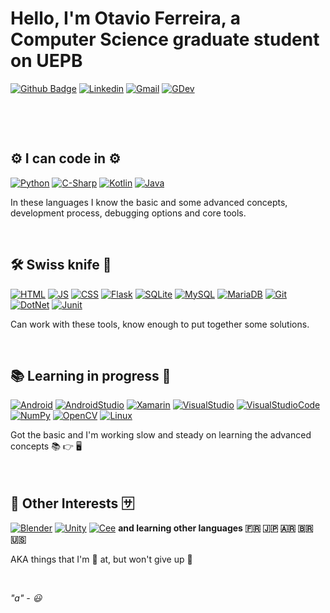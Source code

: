 <!--
Badge templates: https://github.com/iuricode/README-template/blob/main/badges/badges.md
Logo for badges: https://github.com/simple-icons/simple-icons/blob/develop/slugs.md
Emoji list: https://github.com/ikatyang/emoji-cheat-sheet
-->

# Hello, I'm Otavio Ferreira, a Computer Science graduate student on UEPB

[![Github Badge](https://img.shields.io/badge/GitHub-100000?style=flat-square&logo=github&logoColor=white)](https://github.com/otavio-f)
[![Linkedin](https://img.shields.io/badge/LinkedIn-0077B5?style=flat-square&logo=linkedin&logoColor=white)](https://www.linkedin.com/in/otavio-ferreira-480aa3191)
[![Gmail](https://img.shields.io/badge/Gmail-D14836?style=flat-square&logo=gmail&logoColor=white)](mailto:otavioferreira671@gmail.com)
[![GDev](https://img.shields.io/badge/Google%20Badges-white?style=flat-square&logo=googleoptimize&logoColor=red)](https://g.dev/otavioc)

&nbsp;

&nbsp;

## :gear: I can code in :gear:
[![Python](https://img.shields.io/badge/Python-14354C?style=for-the-badge&logo=python&logoColor=white)](https://www.python.org/)
[![C-Sharp](https://img.shields.io/badge/C%23-239120?style=for-the-badge&logo=c-sharp&logoColor=white)](https://docs.microsoft.com/dotnet/csharp/)
[![Kotlin](https://img.shields.io/badge/Kotlin-0095D5?&style=for-the-badge&logo=kotlin&logoColor=white)](https://kotlinlang.org/)
[![Java](https://img.shields.io/badge/Java-ED8B00?style=for-the-badge&logo=java&logoColor=white)](https://www.java.com/)

In these languages I know the basic and some advanced concepts, development process, debugging options and core tools.

&nbsp;

## :hammer_and_wrench: Swiss knife :toolbox:
[![HTML](https://img.shields.io/badge/HTML5-E34F26?style=for-the-badge&logo=html5&logoColor=white)](https://developer.mozilla.org/docs/Web/HTML)
[![JS](https://img.shields.io/badge/JavaScript-323330?style=for-the-badge&logo=javascript&logoColor=F7DF1E)](https://developer.mozilla.org/docs/Web/Javascript)
[![CSS](https://img.shields.io/badge/CSS3-1572B6?style=for-the-badge&logo=css3&logoColor=white)](https://developer.mozilla.org/docs/Web/CSS)
[![Flask](https://img.shields.io/badge/Flask-000000?style=for-the-badge&logo=flask&logoColor=white)](https://flask.palletsprojects.com/en/2.0.x/)
[![SQLite](https://img.shields.io/badge/SQLite-07405E?style=for-the-badge&logo=sqlite&logoColor=white)](https://www.sqlite.org/index.html)
[![MySQL](https://img.shields.io/badge/MySQL-3E6E93?style=for-the-badge&logo=mysql&logoColor=white)](https://www.mysql.com/)
[![MariaDB](https://img.shields.io/badge/MariaDB-01529E?style=for-the-badge&logo=mariadb&logoColor=white)](https://mariadb.org/)
[![Git](https://img.shields.io/badge/Git-E34F26?style=for-the-badge&logo=git&logoColor=white)](https://git-scm.com/)
[![DotNet](https://img.shields.io/badge/.NET-5C2D91?style=for-the-badge&logo=.net&logoColor=white)](https://docs.microsoft.com/dotnet/)
[![Junit](https://img.shields.io/badge/JUnit-25A162?style=for-the-badge&logo=junit5&logoColor=white)](https://junit.org/junit5/)

Can work with these tools, know enough to put together some solutions.

&nbsp;

## :books: Learning in progress :scroll:
[![Android](https://img.shields.io/badge/Android-3DDC84?style=for-the-badge&logo=android&logoColor=white)](https://www.android.com/)
[![AndroidStudio](https://img.shields.io/badge/Android%20Studio-3DDC84?style=for-the-badge&logo=androidstudio&logoColor=black)](https://developer.android.com/studio)
[![Xamarin](https://img.shields.io/badge/Xamarin-3498DB?style=for-the-badge&logo=xamarin&logoColor=white)](https://dotnet.microsoft.com/apps/xamarin)
[![VisualStudio](https://img.shields.io/badge/Visual%20Studio-3B2E58?style=for-the-badge&logo=visualstudio&logoColor=black)](https://visualstudio.microsoft.com/)
[![VisualStudioCode](https://img.shields.io/badge/Visual%20Studio%20Code-white?style=for-the-badge&logo=visualstudiocode&logoColor=0066B8)](https://code.visualstudio.com/)
[![NumPy](https://img.shields.io/badge/NumPy-013243?style=for-the-badge&logo=numpy&logoColor=white)](https://numpy.org/)
[![OpenCV](https://img.shields.io/badge/OpenCV-695AFF?style=for-the-badge&logo=opencv&logoColor=white)](https://opencv.org/)
[![Linux](https://img.shields.io/badge/Linux-E34F26?style=for-the-badge&logo=linux&logoColor=black)](https://kernel.org/)

Got the basic and I'm working slow and steady on learning the advanced concepts :books: :point_right: :desktop_computer:

&nbsp;

## :brain: Other Interests :sa:
[![Blender](https://img.shields.io/badge/Blender-002D79?style=for-the-badge&logo=blender&logoColor=white)](https://www.blender.org/)
[![Unity](https://img.shields.io/badge/Unity-000000?style=for-the-badge&logo=unity&logoColor=white)](https://unity.com/)
[![Cee](https://img.shields.io/badge/C-00599C?style=for-the-badge&logo=c&logoColor=white)](https://www.cprogramming.com/)
__and learning other languages :fr: :jp: :argentina: :brazil: :us:__

AKA things that I'm :shit: at, but won't give up :shrug:

&nbsp;

_"a" - :smiley:_

